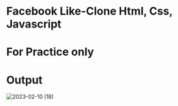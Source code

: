 # Facebook Like-Clone Html, Css, Javascript

# For Practice only

# Output

![2023-02-10 (18)](https://user-images.githubusercontent.com/113760661/218162285-ab201565-267a-4201-a54d-015463902535.png)
